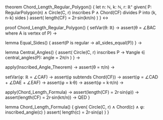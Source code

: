 theorem Chord_Length_Regular_Polygon() {
  let n: ℕ, k: ℕ, r: ℝ⁺
  given(
    P: RegularPolygon(n) ∧
    Circle(C, r) inscribes P ∧
    Chord(CF) divides P into (k, n-k) sides
  )
  assert(
    length(CF) = 2r·sin(kπ/n)
  )
} ↔

proof Chord_Length_Regular_Polygon() {
  setVar(θ: ℝ) →
  assert(θ = ∠BAC where A is vertex of P) →
  
  lemma Equal_Sides() {
    assert(P is regular → all_sides_equal(P))
  } →
  
  lemma Central_Angles() {
    assert(
      Circle(C, r) inscribes P →
      ∀angle ∈ central_angles(P): angle = 2π/n
    )
  } →
  
  apply(Inscribed_Angle_Theorem) →
  assert(θ = π/n) →
  
  setVar(φ: ℝ = ∠CAF) →
  assert(φ subtends Chord(CF)) →
  assert(φ = ∠CAD + ∠DAE + ∠EAF) →
  assert(φ = k·θ) →
  assert(φ = k·π/n) →
  
  apply(Chord_Length_Formula) →
  assert(length(CF) = 2r·sin(φ)) →
  assert(length(CF) = 2r·sin(kπ/n)) →
  QED
}

lemma Chord_Length_Formula() {
  given(
    Circle(C, r) ∧
    Chord(c) ∧
    φ: inscribed_angle(c)
  )
  assert(
    length(c) = 2r·sin(φ)
  )
}